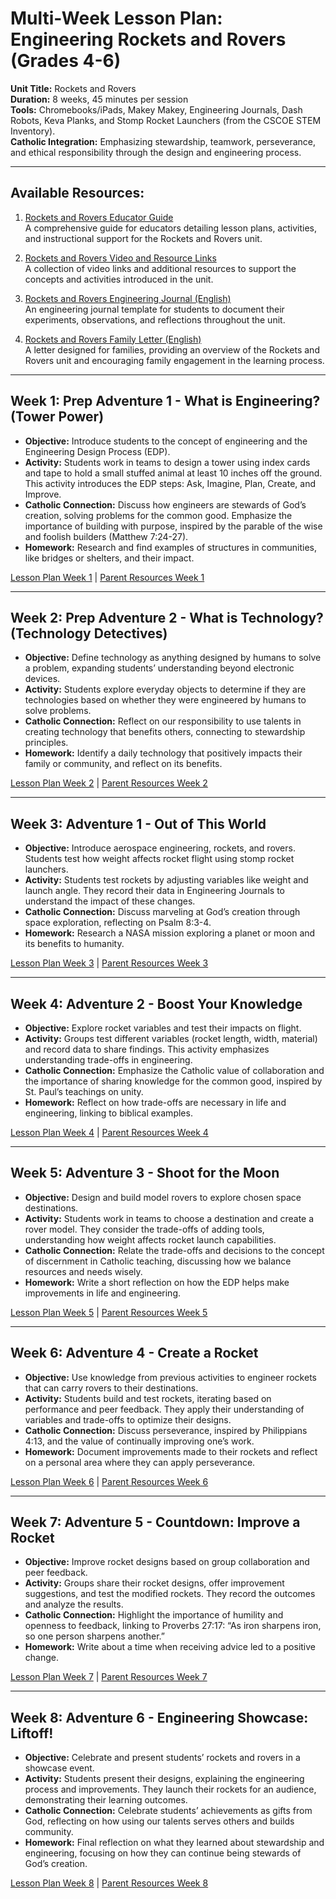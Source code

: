 # Multi-Week Lesson Plan: Engineering Rockets and Rovers (Grades 4-6)

**Unit Title:** Rockets and Rovers  
**Duration:** 8 weeks, 45 minutes per session  
**Tools:** Chromebooks/iPads, Makey Makey, Engineering Journals, Dash Robots, Keva Planks, and Stomp Rocket Launchers (from the CSCOE STEM Inventory).  
**Catholic Integration:** Emphasizing stewardship, teamwork, perseverance, and ethical responsibility through the design and engineering process.

---

## Available Resources:

1. [Rockets and Rovers Educator Guide](./Grades4-6_Engineering_Robots_and_Rovers/Rockets%20and%20Rovers%20Educator%20Guide.pdf)  
   A comprehensive guide for educators detailing lesson plans, activities, and instructional support for the Rockets and Rovers unit.

2. [Rockets and Rovers Video and Resource Links](./Grades4-6_Engineering_Robots_and_Rovers/Rockets%20and%20Rovers%20Video%20and%20Resource%20Links.pdf)  
   A collection of video links and additional resources to support the concepts and activities introduced in the unit.

3. [Rockets and Rovers Engineering Journal (English)](./Grades4-6_Engineering_Robots_and_Rovers/Rockets_and_Rovers_Engineering_Journal_English.pdf)  
   An engineering journal template for students to document their experiments, observations, and reflections throughout the unit.

4. [Rockets and Rovers Family Letter (English)](./Grades4-6_Engineering_Robots_and_Rovers/Rockets_and_Rovers_Family_Letter_English.pdf)  
   A letter designed for families, providing an overview of the Rockets and Rovers unit and encouraging family engagement in the learning process.

---

## Week 1: Prep Adventure 1 - What is Engineering? (Tower Power)

- **Objective:** Introduce students to the concept of engineering and the Engineering Design Process (EDP).
- **Activity:** Students work in teams to design a tower using index cards and tape to hold a small stuffed animal at least 10 inches off the ground. This activity introduces the EDP steps: Ask, Imagine, Plan, Create, and Improve.
- **Catholic Connection:** Discuss how engineers are stewards of God’s creation, solving problems for the common good. Emphasize the importance of building with purpose, inspired by the parable of the wise and foolish builders (Matthew 7:24-27).
- **Homework:** Research and find examples of structures in communities, like bridges or shelters, and their impact.

[Lesson Plan Week 1](./Grades4-6_Engineering_Robots_and_Rovers/Grades4-6_Engineering_Robots_and_Rovers_week1.md) | [Parent Resources Week 1](./Grades4-6_Engineering_Robots_and_Rovers/Grades4-6_Engineering_Robots_and_Rovers_Parent_Resource_week1.md)

---

## Week 2: Prep Adventure 2 - What is Technology? (Technology Detectives)

- **Objective:** Define technology as anything designed by humans to solve a problem, expanding students’ understanding beyond electronic devices.
- **Activity:** Students explore everyday objects to determine if they are technologies based on whether they were engineered by humans to solve problems.
- **Catholic Connection:** Reflect on our responsibility to use talents in creating technology that benefits others, connecting to stewardship principles.
- **Homework:** Identify a daily technology that positively impacts their family or community, and reflect on its benefits.

[Lesson Plan Week 2](./Grades4-6_Engineering_Robots_and_Rovers/Grades4-6_Engineering_Robots_and_Rovers_week2.md) | [Parent Resources Week 2](./Grades4-6_Engineering_Robots_and_Rovers/Grades4-6_Engineering_Robots_and_Rovers_Parent_Resource_week2.md)

---

## Week 3: Adventure 1 - Out of This World

- **Objective:** Introduce aerospace engineering, rockets, and rovers. Students test how weight affects rocket flight using stomp rocket launchers.
- **Activity:** Students test rockets by adjusting variables like weight and launch angle. They record their data in Engineering Journals to understand the impact of these changes.
- **Catholic Connection:** Discuss marveling at God’s creation through space exploration, reflecting on Psalm 8:3-4.
- **Homework:** Research a NASA mission exploring a planet or moon and its benefits to humanity.

[Lesson Plan Week 3](./Grades4-6_Engineering_Robots_and_Rovers/Grades4-6_Engineering_Robots_and_Rovers_week3.md) | [Parent Resources Week 3](./Grades4-6_Engineering_Robots_and_Rovers/Grades4-6_Engineering_Robots_and_Rovers_Parent_Resource_week3.md)

---

## Week 4: Adventure 2 - Boost Your Knowledge

- **Objective:** Explore rocket variables and test their impacts on flight.
- **Activity:** Groups test different variables (rocket length, width, material) and record data to share findings. This activity emphasizes understanding trade-offs in engineering.
- **Catholic Connection:** Emphasize the Catholic value of collaboration and the importance of sharing knowledge for the common good, inspired by St. Paul’s teachings on unity.
- **Homework:** Reflect on how trade-offs are necessary in life and engineering, linking to biblical examples.

[Lesson Plan Week 4](./Grades4-6_Engineering_Robots_and_Rovers/Grades4-6_Engineering_Robots_and_Rovers_week4.md) | [Parent Resources Week 4](./Grades4-6_Engineering_Robots_and_Rovers/Grades4-6_Engineering_Robots_and_Rovers_Parent_Resource_week4.md)

---

## Week 5: Adventure 3 - Shoot for the Moon

- **Objective:** Design and build model rovers to explore chosen space destinations.
- **Activity:** Students work in teams to choose a destination and create a rover model. They consider the trade-offs of adding tools, understanding how weight affects rocket launch capabilities.
- **Catholic Connection:** Relate the trade-offs and decisions to the concept of discernment in Catholic teaching, discussing how we balance resources and needs wisely.
- **Homework:** Write a short reflection on how the EDP helps make improvements in life and engineering.

[Lesson Plan Week 5](./Grades4-6_Engineering_Robots_and_Rovers/Grades4-6_Engineering_Robots_and_Rovers_week5.md) | [Parent Resources Week 5](./Grades4-6_Engineering_Robots_and_Rovers/Grades4-6_Engineering_Robots_and_Rovers_Parent_Resource_week5.md)

---

## Week 6: Adventure 4 - Create a Rocket

- **Objective:** Use knowledge from previous activities to engineer rockets that can carry rovers to their destinations.
- **Activity:** Students build and test rockets, iterating based on performance and peer feedback. They apply their understanding of variables and trade-offs to optimize their designs.
- **Catholic Connection:** Discuss perseverance, inspired by Philippians 4:13, and the value of continually improving one’s work.
- **Homework:** Document improvements made to their rockets and reflect on a personal area where they can apply perseverance.

[Lesson Plan Week 6](./Grades4-6_Engineering_Robots_and_Rovers/Grades4-6_Engineering_Robots_and_Rovers_week6.md) | [Parent Resources Week 6](./Grades4-6_Engineering_Robots_and_Rovers/Grades4-6_Engineering_Robots_and_Rovers_Parent_Resource_week6.md)

---

## Week 7: Adventure 5 - Countdown: Improve a Rocket

- **Objective:** Improve rocket designs based on group collaboration and peer feedback.
- **Activity:** Groups share their rocket designs, offer improvement suggestions, and test the modified rockets. They record the outcomes and analyze the results.
- **Catholic Connection:** Highlight the importance of humility and openness to feedback, linking to Proverbs 27:17: “As iron sharpens iron, so one person sharpens another.”
- **Homework:** Write about a time when receiving advice led to a positive change.

[Lesson Plan Week 7](./Grades4-6_Engineering_Robots_and_Rovers/Grades4-6_Engineering_Robots_and_Rovers_week7.md) | [Parent Resources Week 7](./Grades4-6_Engineering_Robots_and_Rovers/Grades4-6_Engineering_Robots_and_Rovers_Parent_Resource_week7.md)

---

## Week 8: Adventure 6 - Engineering Showcase: Liftoff!

- **Objective:** Celebrate and present students’ rockets and rovers in a showcase event.
- **Activity:** Students present their designs, explaining the engineering process and improvements. They launch their rockets for an audience, demonstrating their learning outcomes.
- **Catholic Connection:** Celebrate students’ achievements as gifts from God, reflecting on how using our talents serves others and builds community.
- **Homework:** Final reflection on what they learned about stewardship and engineering, focusing on how they can continue being stewards of God’s creation.

[Lesson Plan Week 8](./Grades4-6_Engineering_Robots_and_Rovers/Grades4-6_Engineering_Robots_and_Rovers_week8.md) | [Parent Resources Week 8](./Grades4-6_Engineering_Robots_and_Rovers/Grades4-6_Engineering_Robots_and_Rovers_Parent_Resource_week8.md)
